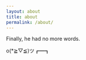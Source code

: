 ```yaml
---
layout: about
title: about
permalink: /about/
---
```

Finally, he had no more words.

<p> o(*≧▽≦)ツ┏━┓</p>
